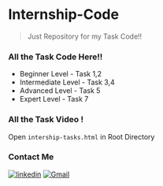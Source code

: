 # Internship-Code

> Just Repository for my Task Code!!

### All the Task Code Here!!

- Beginner Level - Task 1,2
- Intermediate Level - Task 3,4
- Advanced Level - Task 5
- Expert Level - Task 7

### All the Task Video !

Open `intership-tasks.html` in Root Directory

### Contact Me
  
[![linkedin](https://img.shields.io/badge/linkedin-0A66C2?style=for-the-badge&logo=linkedin&logoColor=white)](https://www.linkedin.com/in/divyansh-jain-29712726b)
[![Gmail](https://img.shields.io/badge/Gmail-D14836?style=for-the-badge&logo=gmail&logoColor=white)](mailto:divyanshjain749@gmail.com)
  
  
